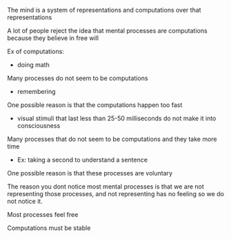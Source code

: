 The mind is a system of representations and computations over that representations

A lot of people reject the idea that mental processes are computations because they believe in free will

Ex of computations:
- doing math

Many processes do not seem to be computations
- remembering

One possible reason is that the computations happen too fast
- visual stimuli that last less than 25-50 milliseconds do not make it into consciousness

Many processes that do not seem to be computations and they take more time
- Ex: taking a second to understand a sentence

One possible reason is that these processes are voluntary

The reason you dont notice most mental processes is that we are not representing those processes, and not representing has no feeling so we do not notice it.

Most processes feel free

Computations must be stable